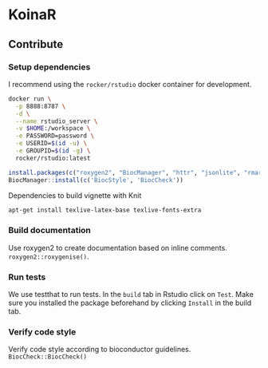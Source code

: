 # KoinaR

## Contribute
### Setup dependencies
I recommend using the `rocker/rstudio` docker container for development.

```bash
docker run \
  -p 8888:8787 \
  -d \
  --name rstudio_server \
  -v $HOME:/workspace \
  -e PASSWORD=password \
  -e USERID=$(id -u) \
  -e GROUPID=$(id -g) \
  rocker/rstudio:latest
```

```R
install.packages(c("roxygen2", "BiocManager", "httr", "jsonlite", "rmarkdown", "testthat", "pdflatex", "protViz"))
BiocManager::install(c('BiocStyle', 'BiocCheck'))
```

Dependencies to build vignette with Knit
```bash
apt-get install texlive-latex-base texlive-fonts-extra
```


### Build documentation
Use roxygen2 to create documentation based on inline comments. 
`roxygen2::roxygenise()`.

### Run tests
We use testthat to run tests. In the `build` tab in Rstudio click on `Test`. 
Make sure you installed the package beforehand by clicking `Install` in the build tab.

### Verify code style
Verify code style according to bioconductor guidelines.
`BiocCheck::BiocCheck()`